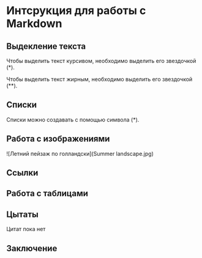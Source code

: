 # Интсрукция для работы с Markdown

## Выдекление текста

Чтобы выделить текст курсивом, необходимо выделить его звездочкой (*).

Чтобы выделить текст жирным, необходимо выделить его звездочкой (**).

## Списки

Списки можно создавать с помощью символа (*).

## Работа с изображениями

![Летний пейзаж по голландски](Summer landscape.jpg)

## Ссылки

## Работа с таблицами

## Цытаты

Цитат пока нет

## Заключение

